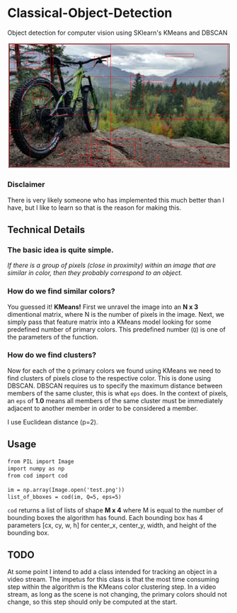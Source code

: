 # Classical-Object-Detection
Object detection for computer vision using SKlearn's KMeans and DBSCAN


<img src='Examples/output.png'>

### Disclaimer
There is very likely someone who has implemented this much better than I have, but I like to learn so that is the reason for making this.

## Technical Details

### The basic idea is quite simple. 
_If there is a group of pixels (close in proximity) within an image that are similar in color, then they probably correspond to an object._

### How do we find similar colors?

You guessed it! __KMeans!__ First we unravel the image into an __N x 3__ dimentional matrix, where N is the number of pixels in the image. Next, we simply pass that feature matrix into a KMeans model looking for some predefined number of primary colors. This predefined number (`Q`) is one of the parameters of the function.

### How do we find clusters?

Now for each of the `Q` primary colors we found using KMeans we need to find clusters of pixels close to the respective color. This is done using DBSCAN. DBSCAN requires us to specify the maximum distance between members of the same cluster, this is what `eps` does. In the context of pixels, an `eps` of __1.0__ means all members of the same cluster must be immediately adjacent to another member in order to be considered a member.

I use Euclidean distance (p=2).

## Usage

```
from PIL import Image
import numpy as np
from cod import cod

im = np.array(Image.open('test.png'))
list_of_bboxes = cod(im, Q=5, eps=5)
```

`cod` returns a list of lists of shape __M x 4__ where M is equal to the number of bounding boxes the algorithm has found. Each bounding box has 4 parameters [cx, cy, w, h] for center_x, center_y, width, and height of the bounding box.

## TODO

At some point I intend to add a class intended for tracking an object in a video stream. The impetus for this class is that the most time consuming step within the algorithm is the KMeans color clustering step. In a video stream, as long as the scene is not changing, the primary colors should not change, so this step should only be computed at the start.

